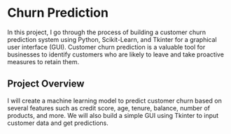 # Churn Prediction
In this project, I go through the process of building a customer churn prediction system using Python, Scikit-Learn, and Tkinter for a graphical user interface (GUI). Customer churn prediction is a valuable tool for businesses to identify customers who are likely to leave and take proactive measures to retain them.

## Project Overview
I will create a machine learning model to predict customer churn based on several features such as credit score, age, tenure, balance, number of products, and more. We will also build a simple GUI using Tkinter to input customer data and get predictions.
